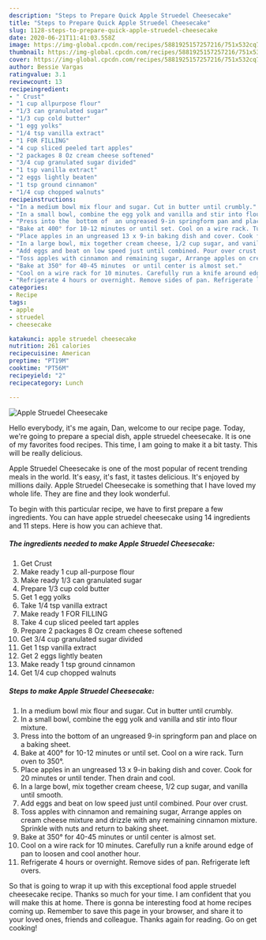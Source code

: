 ```yaml
---
description: "Steps to Prepare Quick Apple Struedel Cheesecake"
title: "Steps to Prepare Quick Apple Struedel Cheesecake"
slug: 1128-steps-to-prepare-quick-apple-struedel-cheesecake
date: 2020-06-21T11:41:03.558Z
image: https://img-global.cpcdn.com/recipes/5881925157257216/751x532cq70/apple-struedel-cheesecake-recipe-main-photo.jpg
thumbnail: https://img-global.cpcdn.com/recipes/5881925157257216/751x532cq70/apple-struedel-cheesecake-recipe-main-photo.jpg
cover: https://img-global.cpcdn.com/recipes/5881925157257216/751x532cq70/apple-struedel-cheesecake-recipe-main-photo.jpg
author: Bessie Vargas
ratingvalue: 3.1
reviewcount: 13
recipeingredient:
- " Crust"
- "1 cup allpurpose flour"
- "1/3 can granulated sugar"
- "1/3 cup cold butter"
- "1 egg yolks"
- "1/4 tsp vanilla extract"
- "1 FOR FILLING"
- "4 cup sliced peeled tart apples"
- "2 packages 8 Oz cream cheese softened"
- "3/4 cup granulated sugar divided"
- "1 tsp vanilla extract"
- "2 eggs lightly beaten"
- "1 tsp ground cinnamon"
- "1/4 cup chopped walnuts"
recipeinstructions:
- "In a medium bowl mix flour and sugar. Cut in butter until crumbly."
- "In a small bowl, combine the egg yolk and vanilla and stir into flour mixture."
- "Press into the  bottom of  an ungreased 9-in springform pan and place  on a baking sheet."
- "Bake at 400° for 10-12 minutes or until set. Cool on a wire rack. Turn oven to 350°."
- "Place apples in an ungreased 13 x 9-in baking dish and cover. Cook for 20 minutes or until tender. Then drain and cool."
- "In a large bowl, mix together cream cheese, 1/2 cup sugar, and vanilla until smooth."
- "Add eggs and beat on low speed just until combined. Pour over crust."
- "Toss apples with cinnamon and remaining sugar, Arrange apples on cream cheese mixture and drizzle with any remaining cinnamon mixture. Sprinkle with nuts and return to baking sheet."
- "Bake at 350° for 40-45 minutes  or until center is almost set."
- "Cool on a wire rack for 10 minutes. Carefully run a knife around edge of pan to loosen and cool another hour."
- "Refrigerate 4 hours or overnight. Remove sides of pan. Refrigerate left overs."
categories:
- Recipe
tags:
- apple
- struedel
- cheesecake

katakunci: apple struedel cheesecake 
nutrition: 261 calories
recipecuisine: American
preptime: "PT19M"
cooktime: "PT56M"
recipeyield: "2"
recipecategory: Lunch

---
```



![Apple Struedel Cheesecake](https://img-global.cpcdn.com/recipes/5881925157257216/751x532cq70/apple-struedel-cheesecake-recipe-main-photo.jpg)

Hello everybody, it's me again, Dan, welcome to our recipe page. Today, we're going to prepare a special dish, apple struedel cheesecake. It is one of my favorites food recipes. This time, I am going to make it a bit tasty. This will be really delicious.

Apple Struedel Cheesecake is one of the most popular of recent trending meals in the world. It's easy, it's fast, it tastes delicious. It's enjoyed by millions daily. Apple Struedel Cheesecake is something that I have loved my whole life. They are fine and they look wonderful.




To begin with this particular recipe, we have to first prepare a few ingredients. You can have apple struedel cheesecake using 14 ingredients and 11 steps. Here is how you can achieve that.

<!--inarticleads1-->

##### The ingredients needed to make Apple Struedel Cheesecake:

1. Get  Crust
1. Make ready 1 cup all-purpose flour
1. Make ready 1/3 can granulated sugar
1. Prepare 1/3 cup cold butter
1. Get 1 egg yolks
1. Take 1/4 tsp vanilla extract
1. Make ready 1 FOR FILLING
1. Take 4 cup sliced peeled tart apples
1. Prepare 2 packages 8 Oz cream cheese softened
1. Get 3/4 cup granulated sugar divided
1. Get 1 tsp vanilla extract
1. Get 2 eggs lightly beaten
1. Make ready 1 tsp ground cinnamon
1. Get 1/4 cup chopped walnuts




<!--inarticleads2-->

##### Steps to make Apple Struedel Cheesecake:

1. In a medium bowl mix flour and sugar. Cut in butter until crumbly.
1. In a small bowl, combine the egg yolk and vanilla and stir into flour mixture.
1. Press into the  bottom of  an ungreased 9-in springform pan and place  on a baking sheet.
1. Bake at 400° for 10-12 minutes or until set. Cool on a wire rack. Turn oven to 350°.
1. Place apples in an ungreased 13 x 9-in baking dish and cover. Cook for 20 minutes or until tender. Then drain and cool.
1. In a large bowl, mix together cream cheese, 1/2 cup sugar, and vanilla until smooth.
1. Add eggs and beat on low speed just until combined. Pour over crust.
1. Toss apples with cinnamon and remaining sugar, Arrange apples on cream cheese mixture and drizzle with any remaining cinnamon mixture. Sprinkle with nuts and return to baking sheet.
1. Bake at 350° for 40-45 minutes  or until center is almost set.
1. Cool on a wire rack for 10 minutes. Carefully run a knife around edge of pan to loosen and cool another hour.
1. Refrigerate 4 hours or overnight. Remove sides of pan. Refrigerate left overs.




So that is going to wrap it up with this exceptional food apple struedel cheesecake recipe. Thanks so much for your time. I am confident that you will make this at home. There is gonna be interesting food at home recipes coming up. Remember to save this page in your browser, and share it to your loved ones, friends and colleague. Thanks again for reading. Go on get cooking!
